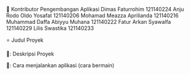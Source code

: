 🔖 Kontributor Pengembangan Aplikasi
Dimas Faturrohim	121140224
Anju Rodo Oldo Yosafat	121140206
Mohamad Meazza Aprilianda	121140216
Muhammad Daffa Abiyyu Muhana	121140222
Fatur Arkan Syawalfa	121140229
Lilis Swastika	121140233

⭐ Judul Proyek

📖: Deskripsi Proyek


📖: Cara menjalankan aplikasi (cara bermain)
